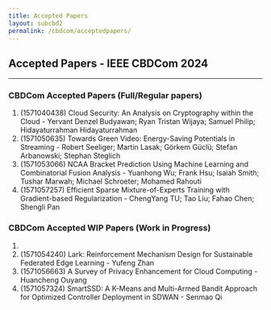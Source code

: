 ```yaml
---
title: Accepted Papers
layout: subcbd2
permalink: /cbdcom/acceptedpapers/
---
```


<h2>Accepted Papers - IEEE CBDCom 2024</h2>
<hr/>

<h3>CBDCom Accepted Papers (Full/Regular papers)</h3>
<ol><li>
(1571040438) Cloud Security: An Analysis on Cryptography within the Cloud	- Yervant Denzel Budyawan; Ryan Tristan Wijaya; Samuel Philip; Hidayaturrahman Hidayaturrahman
<br/></li><li>(1571050635) Towards Green Video: Energy-Saving Potentials in Streaming	- Robert Seeliger; Martin Lasak; Görkem Güclü; Stefan Arbanowski; Stephan Steglich
<br/></li><li>(1571053066) NCAA Bracket Prediction Using Machine Learning and Combinatorial Fusion Analysis - Yuanhong Wu; Frank Hsu; Isaiah Smith; Tushar Marwah; Michael Schroeter; Mohamed Rahouti
<br/></li><li>(1571057257) Efficient Sparse Mixture-of-Experts Training with Gradient-based Regularization - ChengYang TU; Tao Liu; Fahao Chen; Shengli Pan
</li></ol>

<h3>CBDCom Accepted WIP Papers (Work in Progress)</h3>
<ol><li>
<br/></li><li>(1571054240) Lark: Reinforcement Mechanism Design for Sustainable Federated Edge Learning - Yufeng Zhan
<br/></li><li>(1571056663) A Survey of Privacy Enhancement for Cloud Computing - Huancheng Ouyang
<br/></li><li>(1571057324) SmartSSD: A K-Means and Multi-Armed Bandit Approach for Optimized Controller Deployment in SDWAN - Senmao Qi
</li></ol>

